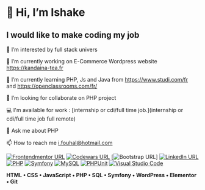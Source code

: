 # 👋 Hi, I’m Ishake

## I would like to make coding my job

👀 I’m interested by full stack univers

🔭 I’m currently working on E-Commerce Wordpress website https://kandaina-tea.fr 

🌱 I’m currently learning PHP, Js and Java from https://www.studi.com/fr and https://openclassrooms.com/fr/

👯 I’m looking for collaborate on PHP project

💻 I'm available for work : [internship or cdi/full time job.](internship or cdi/full time job full remote)

💬 Ask me about PHP

📫 How to reach me i.fouhal@hotmail.com

[![Frontendmentor URL](https://img.shields.io/badge/Frontend%20Mentor-89bf54?style=for-the-badge&logo=frontendmentor&logoColor=white)](https://www.frontendmentor.io/profile/if-web-dev)
[![Codewars URL](https://img.shields.io/badge/Codewars-critical?style=for-the-badge&logo=codewars&logoColor=white)](https://www.codewars.com/users/IfWebDev)
[![Bootstrap URL](https://img.shields.io/badge/Bootstrap-violet?style=for-the-badge&logo=bootstrap&logoColor=white)]
[![LinkedIn URL](https://img.shields.io/badge/linkedin-0a66c2?style=for-the-badge&logo=linkedin&logoColor=white)](https://www.linkedin.com/in/ishake-fouhal/)
[![PHP](https://img.shields.io/badge/php-%23777BB4.svg?style=for-the-badge&logo=php&logoColor=white)](https://www.php.net/)
[![Symfony](https://img.shields.io/badge/symfony-%23000000.svg?style=for-the-badge&logo=symfony&logoColor=white)](https://symfony.com/)
[![MySQL](https://img.shields.io/badge/mysql-%2300f.svg?style=for-the-badge&logo=mysql&logoColor=white)](https://www.mysql.com/)
[![PHPUnit](https://img.shields.io/badge/-phpunit-3775A9?style=for-the-badge&logo=phpunit&logoColor=white)](https://phpunit.de/)
[![Visual Studio Code](https://img.shields.io/badge/Visual%20Studio%20Code-0078d7.svg?style=for-the-badge&logo=visual-studio-code&logoColor=white)](https://code.visualstudio.com/)

**HTML • CSS • JavaScript • PHP • SQL • Symfony • WordPress • Elementor • Git**
